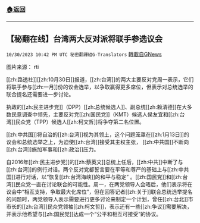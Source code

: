 ###  [:house:返回](README.md)
---


## 【秘翻在线】台湾两大反对派将联手参选议会
`10/30/2023 10:42 PM UTC 秘密翻譯組G-Translators` [轉載自GNews](https://gnews.org/articles/1901054)

图片来源： rti

[[zh:路透社]][[zh:10月30日]]报道，[[zh:台湾]]的两大主要反对党周一表示，它们将联手参与[[zh:一月]]份的议会选举，以争取赢得更多席位，但表示对总统选举的联合提名还需要进一步讨论。

执政的[[zh:民主进步党]]（DPP）[[zh:总统候选人]]、副总统[[zh:赖清德]]在大多数民意调查中领先，主要反对党[[zh:国民党]]（KMT）候选人侯友宜和[[zh:台湾]]民众党（TPP）候选人[[zh:柯文哲]]将争夺第二名位置。

[[zh:中共国]]将自治的[[zh:台湾]]视为其领土，这个问题笼罩在[[zh:1月13日]]的议会和总统选举之上，为迫使[[zh:台湾]]接受其主权主张， [[zh:中共国]]不断向[[zh:台湾]]施加军事和[[zh:政治]]压力。

 自2016年[[zh:民主进步党]]的[[zh:蔡英文]]总统上任后，[[zh:中共]]中断了与[[zh:台湾]]的例行对话。两个反对党都誓言要在平等和尊严的基础上与[[zh:中共国]]进行对话，以“恢复[[zh:台湾海峡]]的和平与稳定” 。[[zh:国民党]]和[[zh:台湾]]民众党一直在讨论联合的可能性。周一，在两党领导人会晤后，他们表示将在议会中“相互支持，争取最大化席位”，但在回答记者[[zh:关于]]联合总统选举提名的问题时，两党领导人表示需要进行更多讨论来制定一个计划，曾任[[zh:台北]]市市长的[[zh:台湾]]民众党领袖[[zh:柯文哲]]，表示还有一些[[zh:争议]]需要解决，并表示他希望与[[zh:国民党]]达成一个“公平和相互可接受”的协议。
